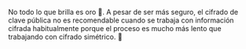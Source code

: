 No todo lo que brilla es oro :crown:. A pesar de ser más seguro, el cifrado de clave pública no es recomendable cuando se trabaja con información cifrada habitualmente porque el proceso es mucho más lento que trabajando con cifrado simétrico. :turtle: